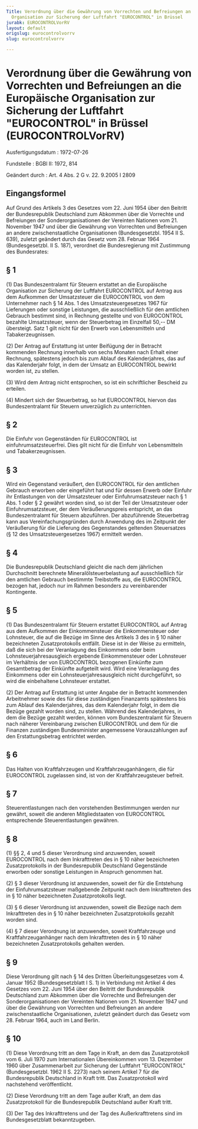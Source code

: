 ```yaml
---
Title: Verordnung über die Gewährung von Vorrechten und Befreiungen an die Europäische
  Organisation zur Sicherung der Luftfahrt "EUROCONTROL" in Brüssel
jurabk: EUROCONTROLVorRV
layout: default
origslug: eurocontrolvorrv
slug: eurocontrolvorrv

---
```


# Verordnung über die Gewährung von Vorrechten und Befreiungen an die Europäische Organisation zur Sicherung der Luftfahrt "EUROCONTROL" in Brüssel (EUROCONTROLVorRV)

Ausfertigungsdatum
:   1972-07-26

Fundstelle
:   BGBl II: 1972, 814

Geändert durch
:   Art. 4 Abs. 2 G v. 22. 9.2005 I 2809


## Eingangsformel

Auf Grund des Artikels 3 des Gesetzes vom 22. Juni 1954 über den Beitritt der Bundesrepublik Deutschland zum Abkommen über die Vorrechte und Befreiungen der Sonderorganisationen der Vereinten Nationen vom 21. November 1947 und über die Gewährung von Vorrechten und Befreiungen an andere zwischenstaatliche Organisationen (Bundesgesetzbl. 1954 II S. 639), zuletzt geändert durch das Gesetz vom 28. Februar 1964 (Bundesgesetzbl. II S. 187), verordnet die Bundesregierung mit Zustimmung des Bundesrates:


## § 1

(1) Das Bundeszentralamt für Steuern erstattet an die Europäische Organisation zur Sicherung der Luftfahrt EUROCONTROL auf Antrag aus dem Aufkommen der Umsatzsteuer die EUROCONTROL von dem Unternehmer nach
§ 14 Abs. 1 des Umsatzsteuergesetzes 1967              für Lieferungen oder sonstige Leistungen, die ausschließlich für den amtlichen Gebrauch bestimmt sind, in Rechnung gestellte und von EUROCONTROL bezahlte Umsatzsteuer, wenn der Steuerbetrag im Einzelfall 50,-- DM übersteigt. Satz 1 gilt nicht für den Erwerb von Lebensmitteln und Tabakerzeugnissen.

(2) Der Antrag auf Erstattung ist unter Beifügung der in Betracht kommenden Rechnung innerhalb von sechs Monaten nach Erhalt einer Rechnung, spätestens jedoch bis zum Ablauf des Kalenderjahres, das auf das Kalenderjahr folgt, in dem der Umsatz an EUROCONTROL bewirkt worden ist, zu stellen.

(3) Wird dem Antrag nicht entsprochen, so ist ein schriftlicher Bescheid zu erteilen.

(4) Mindert sich der Steuerbetrag, so hat EUROCONTROL hiervon das Bundeszentralamt für Steuern unverzüglich zu unterrichten.


## § 2

Die Einfuhr von Gegenständen für EUROCONTROL ist einfuhrumsatzsteuerfrei. Dies gilt nicht für die Einfuhr von Lebensmitteln und Tabakerzeugnissen.


## § 3

Wird ein Gegenstand veräußert, den EUROCONTROL für den amtlichen Gebrauch erworben oder eingeführt hat und für dessen Erwerb oder Einfuhr ihr Entlastungen von der Umsatzsteuer oder Einfuhrumsatzsteuer nach § 1 Abs. 1 oder § 2 gewährt worden sind, so ist der Teil der Umsatzsteuer oder Einfuhrumsatzsteuer, der dem Veräußerungspreis entspricht, an das Bundeszentralamt für Steuern abzuführen. Der abzuführende Steuerbetrag kann aus Vereinfachungsgründen durch Anwendung des im Zeitpunkt der Veräußerung für die Lieferung des Gegenstandes geltenden Steuersatzes
(§ 12 des Umsatzsteuergesetzes 1967)              ermittelt werden.


## § 4

Die Bundesrepublik Deutschland gleicht die nach dem jährlichen Durchschnitt berechnete Mineralölsteuerbelastung auf ausschließlich für den amtlichen Gebrauch bestimmte Treibstoffe aus, die EUROCONTROL bezogen hat, jedoch nur im Rahmen besonders zu vereinbarender Kontingente.


## § 5

(1) Das Bundeszentralamt für Steuern erstattet EUROCONTROL auf Antrag aus dem Aufkommen der Einkommensteuer die Einkommensteuer oder Lohnsteuer, die auf die Bezüge im Sinne des Artikels 3 des in § 10 näher bezeichneten Zusatzprotokolls entfällt. Diese ist in der Weise zu ermitteln, daß die sich bei der Veranlagung des Einkommens oder beim Lohnsteuerjahresausgleich ergebende Einkommensteuer oder Lohnsteuer im Verhältnis der von EUROCONTROL bezogenen Einkünfte zum Gesamtbetrag der Einkünfte aufgeteilt wird. Wird eine Veranlagung des Einkommens oder ein Lohnsteuerjahresausgleich nicht durchgeführt, so wird die einbehaltene Lohnsteuer erstattet.

(2) Der Antrag auf Erstattung ist unter Angabe der in Betracht kommenden Arbeitnehmer sowie des für diese zuständigen Finanzamts spätestens bis zum Ablauf des Kalenderjahres, das dem Kalenderjahr folgt, in dem die Bezüge gezahlt worden sind, zu stellen. Während des Kalenderjahres, in dem die Bezüge gezahlt werden, können vom Bundeszentralamt für Steuern nach näherer Vereinbarung zwischen EUROCONTROL und dem für die Finanzen zuständigen Bundesminister angemessene Vorauszahlungen auf den Erstattungsbetrag entrichtet werden.


## § 6

Das Halten von Kraftfahrzeugen und Kraftfahrzeuganhängern, die für EUROCONTROL zugelassen sind, ist von der Kraftfahrzeugsteuer befreit.


## § 7

Steuerentlastungen nach den vorstehenden Bestimmungen werden nur gewährt, soweit die anderen Mitgliedstaaten von EUROCONTROL entsprechende Steuerentlastungen gewähren.


## § 8

(1) §§ 2, 4 und 5 dieser Verordnung sind anzuwenden, soweit EUROCONTROL nach dem Inkrafttreten des in § 10 näher bezeichneten Zusatzprotokolls in der Bundesrepublik Deutschland Gegenstände erworben oder sonstige Leistungen in Anspruch genommen hat.

(2) § 3 dieser Verordnung ist anzuwenden, soweit der für die Entstehung der Einfuhrumsatzsteuer maßgebende Zeitpunkt nach dem Inkrafttreten des in § 10 näher bezeichneten Zusatzprotokolls liegt.

(3) § 6 dieser Verordnung ist anzuwenden, soweit die Bezüge nach dem Inkrafttreten des in § 10 näher bezeichneten Zusatzprotokolls gezahlt worden sind.

(4) § 7 dieser Verordnung ist anzuwenden, soweit Kraftfahrzeuge und Kraftfahrzeuganhänger nach dem Inkrafttreten des in § 10 näher bezeichneten Zusatzprotokolls gehalten werden.


## § 9

Diese Verordnung gilt nach § 14 des Dritten Überleitungsgesetzes vom 4. Januar 1952 (Bundesgesetzblatt I S. 1) in Verbindung mit Artikel 4 des Gesetzes vom 22. Juni 1954 über den Beitritt der Bundesrepublik Deutschland zum Abkommen über die Vorrechte und Befreiungen der Sonderorganisationen der Vereinten Nationen vom 21. November 1947 und über die Gewährung von Vorrechten und Befreiungen an andere zwischenstaatliche Organisationen, zuletzt geändert durch das Gesetz vom 28. Februar 1964, auch im Land Berlin.


## § 10

(1) Diese Verordnung tritt an dem Tage in Kraft, an dem das Zusatzprotokoll vom 6. Juli 1970 zum Internationalen Übereinkommen vom 13. Dezember 1960 über Zusammenarbeit zur Sicherung der Luftfahrt "EUROCONTROL" (Bundesgesetzbl. 1962 II S. 2273) nach seinem Artikel 7 für die Bundesrepublik Deutschland in Kraft tritt. Das Zusatzprotokoll wird nachstehend veröffentlicht.

(2) Diese Verordnung tritt an dem Tage außer Kraft, an dem das Zusatzprotokoll für die Bundesrepublik Deutschland außer Kraft tritt.

(3) Der Tag des Inkrafttretens und der Tag des Außerkrafttretens sind im Bundesgesetzblatt bekanntzugeben.


